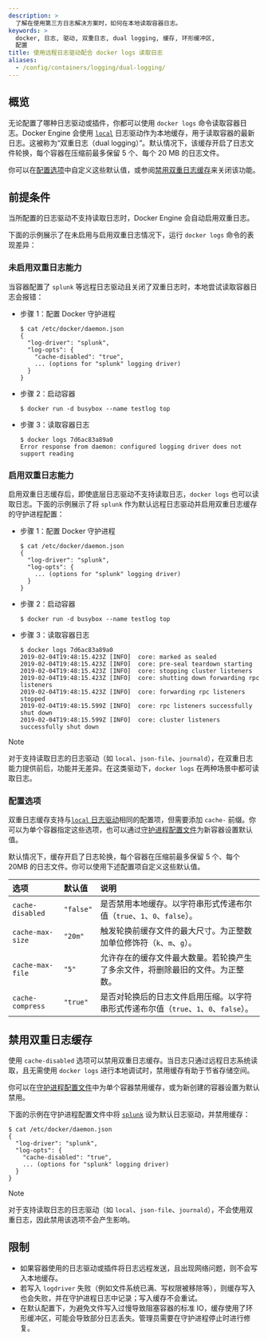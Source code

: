 ```yaml
---
description: >
  了解在使用第三方日志解决方案时，如何在本地读取容器日志。
keywords: >
  docker, 日志, 驱动, 双重日志, dual logging, 缓存, 环形缓冲区,
  配置
title: 使用远程日志驱动配合 docker logs 读取日志
aliases:
  - /config/containers/logging/dual-logging/
---
```


## 概览

无论配置了哪种日志驱动或插件，你都可以使用 `docker logs` 命令读取容器日志。Docker Engine 会使用 [`local`](drivers/local.md)
日志驱动作为本地缓存，用于读取容器的最新日志。这被称为“双重日志（dual logging）”。默认情况下，该缓存开启了日志文件轮换，每个容器在压缩前最多保留 5 个、每个 20 MB 的日志文件。

你可以在[配置选项](#configuration-options)中自定义这些默认值，或参阅[禁用双重日志缓存](#disable-the-dual-logging-cache)来关闭该功能。

## 前提条件

当所配置的日志驱动不支持读取日志时，Docker Engine 会自动启用双重日志。

下面的示例展示了在未启用与启用双重日志情况下，运行 `docker logs` 命令的表现差异：

### 未启用双重日志能力

当容器配置了 `splunk` 等远程日志驱动且关闭了双重日志时，本地尝试读取容器日志会报错：

- 步骤 1：配置 Docker 守护进程

  ```console
  $ cat /etc/docker/daemon.json
  {
    "log-driver": "splunk",
    "log-opts": {
      "cache-disabled": "true",
      ... (options for "splunk" logging driver)
    }
  }
  ```

- 步骤 2：启动容器

  ```console
  $ docker run -d busybox --name testlog top
  ```

- 步骤 3：读取容器日志

  ```console
  $ docker logs 7d6ac83a89a0
  Error response from daemon: configured logging driver does not support reading
  ```

### 启用双重日志能力

启用双重日志缓存后，即使底层日志驱动不支持读取日志，`docker logs` 也可以读取日志。下面的示例展示了将 `splunk` 作为默认远程日志驱动并启用双重日志缓存的守护进程配置：

- 步骤 1：配置 Docker 守护进程

  ```console
  $ cat /etc/docker/daemon.json
  {
    "log-driver": "splunk",
    "log-opts": {
      ... (options for "splunk" logging driver)
    }
  }
  ```

- 步骤 2：启动容器

  ```console
  $ docker run -d busybox --name testlog top
  ```

- 步骤 3：读取容器日志

  ```console
  $ docker logs 7d6ac83a89a0
  2019-02-04T19:48:15.423Z [INFO]  core: marked as sealed
  2019-02-04T19:48:15.423Z [INFO]  core: pre-seal teardown starting
  2019-02-04T19:48:15.423Z [INFO]  core: stopping cluster listeners
  2019-02-04T19:48:15.423Z [INFO]  core: shutting down forwarding rpc listeners
  2019-02-04T19:48:15.423Z [INFO]  core: forwarding rpc listeners stopped
  2019-02-04T19:48:15.599Z [INFO]  core: rpc listeners successfully shut down
  2019-02-04T19:48:15.599Z [INFO]  core: cluster listeners successfully shut down
  ```

> [!NOTE]
>
> 对于支持读取日志的日志驱动（如 `local`、`json-file`、`journald`），在双重日志能力提供前后，功能并无差异。在这类驱动下，`docker logs` 在两种场景中都可读取日志。

### 配置选项

双重日志缓存支持与[`local` 日志驱动](drivers/local.md)相同的配置项，但需要添加 `cache-` 前缀。你可以为单个容器指定这些选项，也可以通过[守护进程配置文件](/reference/cli/dockerd/#daemon-configuration-file)为新容器设置默认值。

默认情况下，缓存开启了日志轮换，每个容器在压缩前最多保留 5 个、每个 20MB 的日志文件。你可以使用下述配置项自定义这些默认值。

| 选项              | 默认值     | 说明                                                                                                                                              |
| :--------------- | :-------- | :------------------------------------------------------------------------------------------------------------------------------------------------ |
| `cache-disabled` | `"false"` | 是否禁用本地缓存。以字符串形式传递布尔值（`true`、`1`、`0`、`false`）。                                                                               |
| `cache-max-size` | `"20m"`   | 触发轮换前缓存文件的最大尺寸。为正整数加单位修饰符（`k`、`m`、`g`）。                                                                                 |
| `cache-max-file` | `"5"`     | 允许存在的缓存文件最大数量。若轮换产生了多余文件，将删除最旧的文件。为正整数。                                                                          |
| `cache-compress` | `"true"`  | 是否对轮换后的日志文件启用压缩。以字符串形式传递布尔值（`true`、`1`、`0`、`false`）。                                                                  |

## 禁用双重日志缓存

使用 `cache-disabled` 选项可以禁用双重日志缓存。当日志只通过远程日志系统读取，且无需使用 `docker logs` 进行本地调试时，禁用缓存有助于节省存储空间。

你可以在[守护进程配置文件](/reference/cli/dockerd/#daemon-configuration-file)中为单个容器禁用缓存，或为新创建的容器设置为默认禁用。

下面的示例在守护进程配置文件中将 [`splunk`](drivers/splunk.md) 设为默认日志驱动，并禁用缓存：

```console
$ cat /etc/docker/daemon.json
{
  "log-driver": "splunk",
  "log-opts": {
    "cache-disabled": "true",
    ... (options for "splunk" logging driver)
  }
}
```

> [!NOTE]
>
> 对于支持读取日志的日志驱动（如 `local`、`json-file`、`journald`），不会使用双重日志，因此禁用该选项不会产生影响。

## 限制

- 如果容器使用的日志驱动或插件将日志远程发送，且出现网络问题，则不会写入本地缓存。
- 若写入 `logdriver` 失败（例如文件系统已满、写权限被移除等），则缓存写入也会失败，并在守护进程日志中记录；写入缓存不会重试。
- 在默认配置下，为避免文件写入过慢导致阻塞容器的标准 IO，缓存使用了环形缓冲区，可能会导致部分日志丢失。管理员需要在守护进程停止时进行修复。
